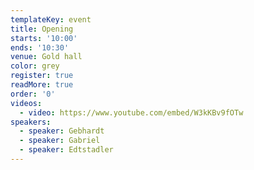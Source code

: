 ```yaml
---
templateKey: event
title: Opening
starts: '10:00'
ends: '10:30'
venue: Gold hall
color: grey
register: true
readMore: true
order: '0'
videos:
  - video: https://www.youtube.com/embed/W3kKBv9fOTw
speakers:
  - speaker: Gebhardt
  - speaker: Gabriel
  - speaker: Edtstadler
---
```

